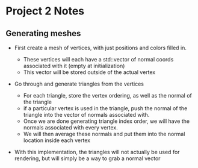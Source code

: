 Project 2 Notes
===============

Generating meshes
-----------------
- First create a mesh of vertices, with just positions and colors filled in.
  - These vertices will each have a std::vector of normal coords associated with it 
    (empty at initialization)
  - This vector will be stored outside of the actual vertex

- Go through and generate triangles from the vertices
  - For each triangle, store the vertex ordering, as well as the normal of the triangle
  - if a particular vertex is used in the triangle, push the normal of the triangle
    into the vector of normals associated with.
  - Once we are done generating triangle index order, we will have the normals associated
    with every vertex.
  - We will then average these normals and put them into the normal location inside 
    each vertex

- With this implementation, the triangles will not actually be used for rendering, but will
  simply be a way to grab a normal vector